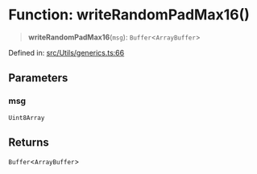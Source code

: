 # Function: writeRandomPadMax16()

> **writeRandomPadMax16**(`msg`): `Buffer`\<`ArrayBuffer`\>

Defined in: [src/Utils/generics.ts:66](https://github.com/Fokusdotid/bail/blob/cf6cc85134e12081bc635cea02cc0eee74033a81/src/Utils/generics.ts#L66)

## Parameters

### msg

`Uint8Array`

## Returns

`Buffer`\<`ArrayBuffer`\>
